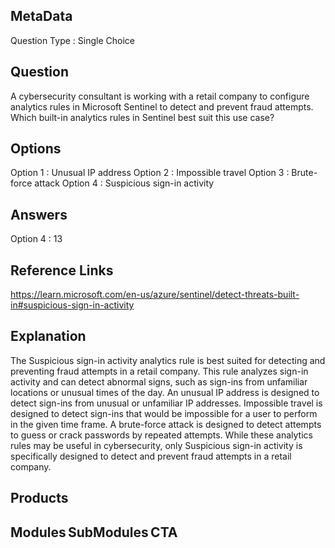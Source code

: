 ## MetaData
Question Type : Single Choice

## Question
A cybersecurity consultant is working with a retail company to configure analytics rules in Microsoft Sentinel to detect and prevent fraud attempts. Which built-in analytics rules in Sentinel best suit this use case? 

## Options
Option 1 : Unusual IP address 
Option 2 : Impossible travel 
Option 3 : Brute-force attack 
Option 4 : Suspicious sign-in activity 

## Answers
Option 4 : 13

## Reference Links
 https://learn.microsoft.com/en-us/azure/sentinel/detect-threats-built-in#suspicious-sign-in-activity
 
## Explanation
 The Suspicious sign-in activity analytics rule is best suited for detecting and preventing fraud attempts in a retail company. This rule analyzes sign-in activity and can detect abnormal signs, such as sign-ins from unfamiliar locations or unusual times of the day. An unusual IP address is designed to detect sign-ins from unusual or unfamiliar IP addresses. Impossible travel is designed to detect sign-ins that would be impossible for a user to perform in the given time frame. A brute-force attack is designed to detect attempts to guess or crack passwords by repeated attempts. While these analytics rules may be useful in cybersecurity, only Suspicious sign-in activity is specifically designed to detect and prevent fraud attempts in a retail company.
## Products 


## Modules SubModules CTA 